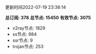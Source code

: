 更新时间2022-07-19 23:38:14

**总订阅: 378**
**总节点: 15450**
**有效节点: 3075**
- v2ray节点: 1829
- ss节点: 984
- ssr节点: 9
- trojan节点: 253
